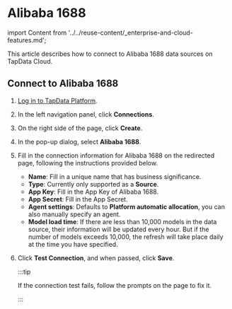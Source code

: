 # Alibaba 1688

import Content from '../../reuse-content/_enterprise-and-cloud-features.md';

<Content />

This article describes how to connect to Alibaba 1688 data sources on TapData Cloud.

## Connect to Alibaba 1688

1. [Log in to TapData Platform](../../user-guide/log-in.md).

2. In the left navigation panel, click **Connections**.

3. On the right side of the page, click **Create**.

4. In the pop-up dialog, select **Alibaba 1688**.

5. Fill in the connection information for Alibaba 1688 on the redirected page, following the instructions provided below.

    * **Name**: Fill in a unique name that has business significance.
    * **Type**: Currently only supported as a **Source**.
    * **App Key**: Fill in the App Key of Alibaba 1688.
    * **App Secret**: Fill in the App Secret.
    * **Agent settings**: Defaults to **Platform automatic allocation**, you can also manually specify an agent.
    * **Model load time**: If there are less than 10,000 models in the data source, their information will be updated every hour. But if the number of models exceeds 10,000, the refresh will take place daily at the time you have specified.

6. Click **Test Connection**, and when passed, click **Save**.

   :::tip

   If the connection test fails, follow the prompts on the page to fix it.

   :::
